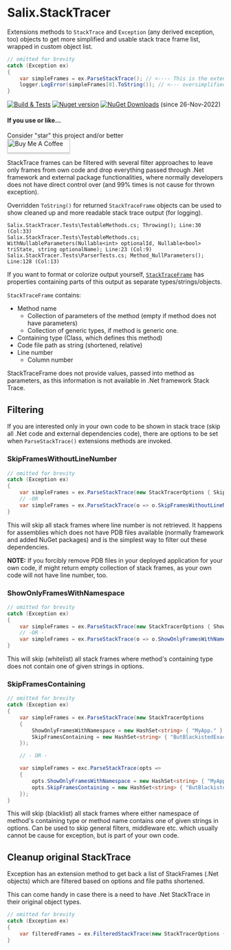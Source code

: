# Salix.StackTracer

Extensions methods to `StackTrace` and `Exception` (any derived exception, too) objects to get more simplified and usable stack trace frame list, wrapped in custom object list.

```c#
// omitted for brevity
catch (Exception ex)
{
    var simpleFrames = ex.ParseStackTrace(); // <---- This is the extension method
    logger.LogError(simpleFrames[0].ToString()); // <--- oversimplified usage
}
```

[![Build & Tests](https://github.com/salixzs/StackTracer/actions/workflows/build_test.yml/badge.svg?branch=main)](https://github.com/salixzs/StackTracer/actions/workflows/build_test.yml)
[![Nuget version](https://img.shields.io/nuget/v/Salix.StackTracer.svg)](https://www.nuget.org/packages/Salix.StackTracer/)
[![NuGet Downloads](https://img.shields.io/nuget/dt/Salix.StackTracer.svg)](https://www.nuget.org/packages/Salix.StackTracer/) (since 26-Nov-2022)

#### If you use or like...

Consider "star" this project and/or better\
<a href="https://www.buymeacoffee.com/salixzs" target="_blank"><img src="https://www.buymeacoffee.com/assets/img/custom_images/orange_img.png" alt="Buy Me A Coffee" style="height: 32px !important;width: 146px !important;box-shadow: 0px 3px 2px 0px rgba(190, 190, 190, 0.5) !important;-webkit-box-shadow: 0px 3px 2px 0px rgba(190, 190, 190, 0.5) !important;" ></a>


StackTrace frames can be filtered with several filter approaches to leave only frames from own code and drop everything passed through .Net framework and external package functionalities,
where normally developers does not have direct control over (and 99% times is not cause for thrown exception).

Overridden `ToString()` for returned `StackTraceFrame` objects can be used to show cleaned up and more readable stack trace output (for logging).

```
Salix.StackTracer.Tests\TestableMethods.cs; Throwing(); Line:30 (Col:33)
Salix.StackTracer.Tests\TestableMethods.cs; WithNullableParameters(Nullable<int> optionalId, Nullable<bool> triState, string optionalName); Line:23 (Col:9)
Salix.StackTracer.Tests\ParserTests.cs; Method_NullParameters(); Line:128 (Col:13)
```

If you want to format or colorize output yourself, [`StackTraceFrame`](https://github.com/salixzs/StackTracer/blob/main/Source/Salix.StackTracer/StackTraceFrame.cs) has properties containing parts of this output as separate types/strings/objects.

`StackTraceFrame` contains:
- Method name
  - Collection of parameters of the method (empty if method does not have parameters)
  - Collection of generic types, if method is generic one.
- Containing type (Class, which defines this method)
- Code file path as string (shortened, relative)
- Line number
  - Column number

StackTraceFrame does not provide values, passed into method as parameters, as this information is not available in .Net framework Stack Trace.

## Filtering

If you are interested only in your own code to be shown in stack trace (skip all .Net code and external dependencies code), there are options to be set
when `ParseStackTrace()` extensions methods are invoked.

### SkipFramesWithoutLineNumber

```c#
// omitted for brevity
catch (Exception ex)
{
    var simpleFrames = ex.ParseStackTrace(new StackTracerOptions { SkipFramesWithoutLineNumber = true });
    // -OR -
    var simpleFrames = ex.ParseStackTrace(o => o.SkipFramesWithoutLineNumber = true);
}
```

This will skip all stack frames where line number is not retrieved. It happens for assemblies which does not have PDB files available (normally framework and added NuGet packages)
and is the simplest way to filter out these dependencies.

**NOTE:** If you forcibly remove PDB files in your deployed application for your own code, if might return empty collection of stack frames,
as your own code will not have line number, too.

### ShowOnlyFramesWithNamespace

```c#
// omitted for brevity
catch (Exception ex)
{
    var simpleFrames = ex.ParseStackTrace(new StackTracerOptions { ShowOnlyFramesWithNamespace = new HashSet<string> { "MyApp." } });
    // -OR -
    var simpleFrames = ex.ParseStackTrace(o => o.ShowOnlyFramesWithNamespace = new HashSet<string> { "MyApp." });
}
```

This will skip (whitelist) all stack frames where method's containing type does not contain one of given strings in options.

### SkipFramesContaining

```c#
// omitted for brevity
catch (Exception ex)
{
    var simpleFrames = ex.ParseStackTrace(new StackTracerOptions
    {
        ShowOnlyFramesWithNamespace = new HashSet<string> { "MyApp." },
        SkipFramesContaining = new HashSet<string> { "ButBlackistedExact" }
    });

    // - OR -

    var simpleFrames = exc.ParseStackTrace(opts =>
    {
        opts.ShowOnlyFramesWithNamespace = new HashSet<string> { "MyApp." };
        opts.SkipFramesContaining = new HashSet<string> { "ButBlackistedExact" };
    });
}
```

This will skip (blacklist) all stack frames where either namespace of method's containing type or method name contains one of given strings in options.
Can be used to skip general filters, middleware etc. which usually cannot be cause for exception, but is part of your own code.



## Cleanup original StackTrace

Exception has an extension method to get back a list of StackFrames (.Net objects) which are filtered based on options and file paths shortened.

This can come handy in case there is a need to have .Net StackTrace in their original object types.


```c#
// omitted for brevity
catch (Exception ex)
{
    var filteredFrames = ex.FilteredStackTrace(new StackTracerOptions { SkipFramesWithoutLineNumber = true });
}
```
